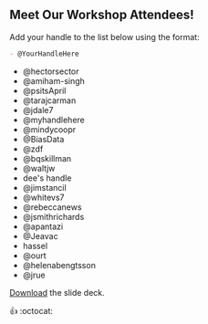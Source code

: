## Meet Our Workshop Attendees!

Add your handle to the list below using the format:

```md
- @YourHandleHere
```

- @hectorsector
- @amiham-singh
- @psitsApril
- @tarajcarman
- @jdale7
- @myhandlehere
- @mindycoopr
- @BiasData
- @zdf
- @bqskillman
- @waltjw
- dee's handle
- @jimstancil
- @whitevs7
- @rebeccanews
- @jsmithrichards
- @apantazi
- @Jeavac
- hassel
- @ourt
- @helenabengtsson
- @jrue

[Download](nicar.pdf) the slide deck.

:+1: :octocat:
